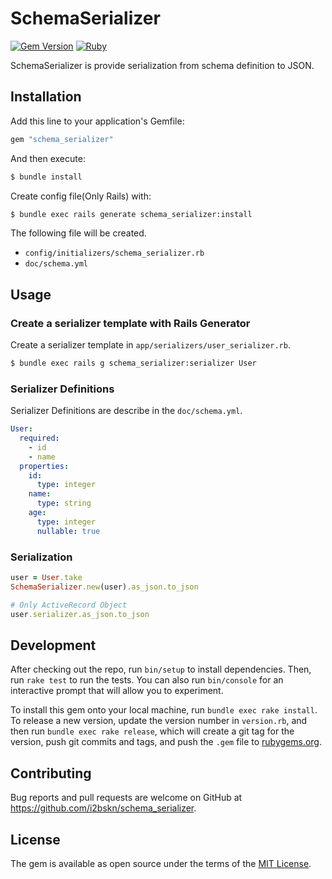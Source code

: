 # SchemaSerializer

[![Gem Version](https://badge.fury.io/rb/schema_serializer.svg)](https://badge.fury.io/rb/schema_serializer)
[![Ruby](https://github.com/i2bskn/schema_serializer/workflows/Ruby/badge.svg?branch=master)](https://github.com/i2bskn/schema_serializer/actions?query=workflow%3ACI)

SchemaSerializer is provide serialization from schema definition to JSON.

## Installation

Add this line to your application's Gemfile:

```ruby
gem "schema_serializer"
```

And then execute:

```bash
$ bundle install
```

Create config file(Only Rails) with:

```bash
$ bundle exec rails generate schema_serializer:install
```

The following file will be created.

- `config/initializers/schema_serializer.rb`
- `doc/schema.yml`

## Usage

### Create a serializer template with Rails Generator

Create a serializer template in `app/serializers/user_serializer.rb`.

```bash
$ bundle exec rails g schema_serializer:serializer User
```

### Serializer Definitions

Serializer Definitions are describe in the `doc/schema.yml`.

```yaml
User:
  required:
    - id
    - name
  properties:
    id:
      type: integer
    name:
      type: string
    age:
      type: integer
      nullable: true
```

### Serialization

```ruby
user = User.take
SchemaSerializer.new(user).as_json.to_json

# Only ActiveRecord Object
user.serializer.as_json.to_json
```

## Development

After checking out the repo, run `bin/setup` to install dependencies. Then, run `rake test` to run the tests. You can also run `bin/console` for an interactive prompt that will allow you to experiment.

To install this gem onto your local machine, run `bundle exec rake install`. To release a new version, update the version number in `version.rb`, and then run `bundle exec rake release`, which will create a git tag for the version, push git commits and tags, and push the `.gem` file to [rubygems.org](https://rubygems.org).

## Contributing

Bug reports and pull requests are welcome on GitHub at https://github.com/i2bskn/schema_serializer.

## License

The gem is available as open source under the terms of the [MIT License](https://opensource.org/licenses/MIT).
